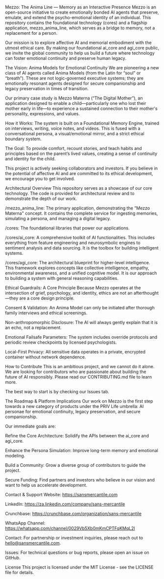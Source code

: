 Mezzo: The Anima Line — Memory as an Interactive Presence
Mezzo is an open-source initiative to create emotionally bonded AI agents that preserve, emulate, and extend the psycho-emotional identity of an individual. This repository contains the foundational technology (cores) and a flagship application, mezzo_anima_line, which serves as a bridge to memory, not a replacement for a person.

Our mission is to explore affective AI and memorial embodiment with the utmost ethical care. By making our foundational ai_core and agi_core public, we invite the global community to help us build a future where technology can foster emotional continuity and preserve human legacy.

The Vision: Anima Models for Emotional Continuity
We are pioneering a new class of AI agents called Anima Models (from the Latin for “soul” or “breath”). These are not logic-governed executive systems; they are emotionally resonant agents designed for secure companionship and legacy preservation in times of transition.

Our primary case study is Mezzo Materna (“The Digital Mother”), an application designed to enable a child—particularly one who lost their mother early in life—to experience a sustained connection to their mother's personality, expressions, and values.

How it Works: The system is built on a Foundational Memory Engine, trained on interviews, writing, voice notes, and videos. This is fused with a conversational persona, a visual/emotional mirror, and a strict ethical boundary system.

The Goal: To provide comfort, recount stories, and teach habits and principles based on the parent’s lived values, creating a sense of continuity and identity for the child.

This project is actively seeking collaborators and investors. If you believe in the potential of affective AI and are committed to its ethical development, we encourage you to get involved.

Architectural Overview
This repository serves as a showcase of our core technology. The code is provided for architectural review and to demonstrate the depth of our work.

/mezzo_anima_line: The primary application, demonstrating the "Mezzo Materna" concept. It contains the complete service for ingesting memories, simulating a persona, and managing a digital legacy.

/cores: The foundational libraries that power our applications.

/cores/ai_core: A comprehensive toolkit of AI functionalities. This includes everything from feature engineering and neurosymbolic engines to sentiment analysis and data sourcing. It is the toolbox for building intelligent systems.

/cores/agi_core: The architectural blueprint for higher-level intelligence. This framework explores concepts like collective intelligence, empathy, environmental awareness, and a unified cognitive model. It is our approach to building a system with general reasoning capabilities.

Ethical Guardrails: A Core Principle
Because Mezzo operates at the intersection of grief, psychology, and identity, ethics are not an afterthought—they are a core design principle.

Consent & Validation: An Anima Model can only be initiated after thorough family interviews and ethical screenings.

Non-anthropomorphic Disclosure: The AI will always gently explain that it is an echo, not a replacement.

Emotional Failsafe Parameters: The system includes override protocols and periodic review checkpoints by licensed psychologists.

Local-First Privacy: All sensitive data operates in a private, encrypted container without network dependence.

How to Contribute
This is an ambitious project, and we cannot do it alone. We are looking for contributors who are passionate about building the future of AI responsibly. Please read our CONTRIBUTING.md file to learn more.

The best way to start is by checking our Issues tab.

The Roadmap & Platform Implications
Our work on Mezzo is the first step towards a new category of products under the PRIV Life umbrella: AI personae for emotional continuity, legacy preservation, and secure companionship.

Our immediate goals are:

Refine the Core Architecture: Solidify the APIs between the ai_core and agi_core.

Enhance the Persona Simulation: Improve long-term memory and emotional modeling.

Build a Community: Grow a diverse group of contributors to guide the project.

Secure Funding: Find partners and investors who believe in our vision and want to help us accelerate development.

Contact & Support
Website: https://sansmercantile.com

LinkedIn: https://za.linkedin.com/company/sans-mercantile

Crunchbase: https://crunchbase.com/organization/sans-mercantile

WhatsApp Channel: https://whatsapp.com/channel/0029Vb5Xb0mKmCPTFqKMqL2l

Contact: For partnership or investment inquiries, please reach out to hello@sansmercantile.com.

Issues: For technical questions or bug reports, please open an issue on GitHub.

License
This project is licensed under the MIT License - see the LICENSE file for details.
